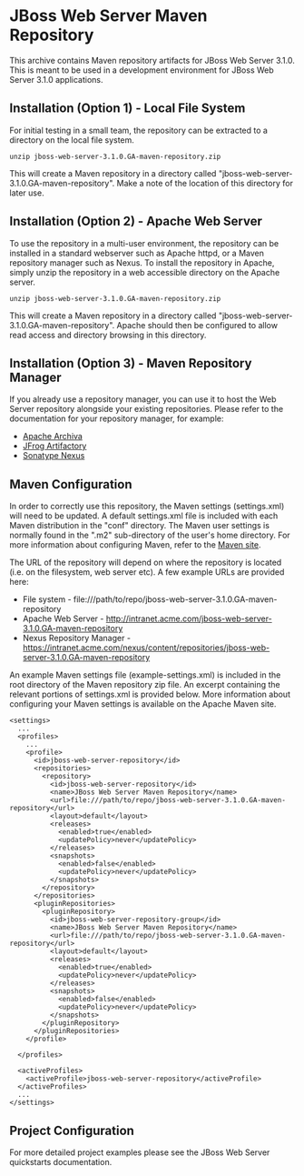 JBoss Web Server Maven Repository
==========================

This archive contains Maven repository artifacts for JBoss Web Server 3.1.0.  This is meant
to be used in a development environment for JBoss Web Server 3.1.0 applications.


Installation (Option 1) - Local File System
--------------------------------

For initial testing in a small team, the repository can be extracted to 
a directory on the local file system.

    unzip jboss-web-server-3.1.0.GA-maven-repository.zip

This will create a Maven repository in a directory called "jboss-web-server-3.1.0.GA-maven-repository".
Make a note of the location of this directory for later use.

 
Installation (Option 2) - Apache Web Server
--------------------------------
 
To use the repository in a multi-user environment, the repository can be installed 
in a standard webserver such as Apache httpd, or a Maven repository manager such as Nexus.
To install the repository in Apache, simply unzip the repository in a web accessible 
directory on the Apache server.

    unzip jboss-web-server-3.1.0.GA-maven-repository.zip

This will create a Maven repository in a directory called "jboss-web-server-3.1.0.GA-maven-repository".
Apache should then be configured to allow read access and directory browsing in this directory.

 
Installation (Option 3) - Maven Repository Manager
--------------------------------------------------

If you already use a repository manager, you can use it to host the  Web Server  repository alongside 
your existing repositories.  Please refer to the documentation for your repository manager,
for example:

* [Apache Archiva](http://archiva.apache.org/)
* [JFrog Artifactory](http://www.jfrog.com/products.php)
* [Sonatype Nexus](http://nexus.sonatype.org/)
 
Maven Configuration
-------------------

In order to correctly use this repository, the Maven settings (settings.xml) will 
need to be updated.  A default settings.xml file is included with each Maven distribution 
in the "conf" directory.  The Maven user settings is normally found in the ".m2" sub-directory 
of the user's home directory.  For more information about configuring Maven, refer to the 
[Maven site](http://maven.apache.org/settings.html).

The URL of the repository will depend on where the 
repository is located (i.e. on the filesystem, web server etc).  A few example 
URLs are provided here:

* File system - file:///path/to/repo/jboss-web-server-3.1.0.GA-maven-repository
* Apache Web Server - http://intranet.acme.com/jboss-web-server-3.1.0.GA-maven-repository
* Nexus Repository Manager - https://intranet.acme.com/nexus/content/repositories/jboss-web-server-3.1.0.GA-maven-repository

An example Maven settings file (example-settings.xml) is included in the root directory of the Maven
repository zip file.  An excerpt containing the relevant portions of settings.xml is provided below.
More information about configuring your Maven  settings is available on the Apache Maven site.

 
    <settings>
      ...
      <profiles>
        ...
        <profile>
          <id>jboss-web-server-repository</id>
          <repositories>
            <repository>
              <id>jboss-web-server-repository</id>
              <name>JBoss Web Server Maven Repository</name>
              <url>file:///path/to/repo/jboss-web-server-3.1.0.GA-maven-repository</url>
              <layout>default</layout>
              <releases>
                <enabled>true</enabled>
                <updatePolicy>never</updatePolicy>
              </releases>
              <snapshots>
                <enabled>false</enabled>
                <updatePolicy>never</updatePolicy>
              </snapshots>
            </repository>
          </repositories>
          <pluginRepositories>
            <pluginRepository>
              <id>jboss-web-server-repository-group</id>
              <name>JBoss Web Server Maven Repository</name>
              <url>file:///path/to/repo/jboss-web-server-3.1.0.GA-maven-repository</url>
              <layout>default</layout>
              <releases>
                <enabled>true</enabled>
                <updatePolicy>never</updatePolicy>
              </releases>
              <snapshots>
                <enabled>false</enabled>
                <updatePolicy>never</updatePolicy>
              </snapshots>
            </pluginRepository>
          </pluginRepositories>
        </profile>

      </profiles>

      <activeProfiles>
        <activeProfile>jboss-web-server-repository</activeProfile>
      </activeProfiles>
      ...
    </settings>

 
Project Configuration
---------------------

For more detailed project examples please see the JBoss Web Server quickstarts documentation.

